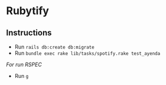# Rubytify

## Instructions

- Run `rails db:create db:migrate`
- Run `bundle exec rake lib/tasks/spotify.rake test_ayenda`

*For run RSPEC*

- Run `g`
